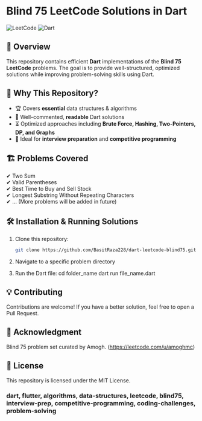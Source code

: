 # Blind 75 LeetCode Solutions in Dart  

![LeetCode](https://img.shields.io/badge/LeetCode-Blind%2075-orange?style=for-the-badge)
![Dart](https://img.shields.io/badge/Dart-2.0+-blue?style=for-the-badge)

## 📌 Overview  
This repository contains efficient **Dart** implementations of the **Blind 75 LeetCode** problems. The goal is to provide well-structured, optimized solutions while improving problem-solving skills using Dart.

## 🚀 Why This Repository?  
- 🏆 Covers **essential** data structures & algorithms  
- 📝 Well-commented, **readable** Dart solutions  
- ⏳ Optimized approaches including **Brute Force, Hashing, Two-Pointers, DP, and Graphs**  
- 🎯 Ideal for **interview preparation** and **competitive programming**

## 🏗️ Problems Covered  
✔ Two Sum  
✔ Valid Parentheses  
✔ Best Time to Buy and Sell Stock  
✔ Longest Substring Without Repeating Characters  
✔ … (More problems will be added in future)  

## 🛠️ Installation & Running Solutions  
1. Clone this repository:  
   ```sh
   git clone https://github.com/BasitRaza228/dart-leetcode-blind75.git

2. Navigate to a specific problem directory

3. Run the Dart file:
    cd folder_name
    dart run file_name.dart

## 💡 Contributing
Contributions are welcome! If you have a better solution, feel free to open a Pull Request.

## 🌟 Acknowledgment
Blind 75 problem set curated by Amogh. (https://leetcode.com/u/amoghmc)

## 📜 License
This repository is licensed under the MIT License.

### **dart, flutter, algorithms, data-structures, leetcode, blind75, interview-prep, competitive-programming, coding-challenges, problem-solving**  